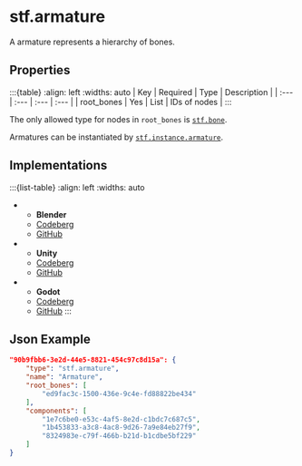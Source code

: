 # stf.armature
A armature represents a hierarchy of bones.

## Properties
:::{table}
:align: left
:widths: auto
| Key | Required | Type | Description |
| :--- | :--- | :--- | :--- |
| root_bones | Yes | List<ID> | IDs of nodes |
:::

The only allowed type for nodes in `root_bones` is [`stf.bone`](stf_bone.md).

Armatures can be instantiated by [`stf.instance.armature`](stf_instance_armature.md).

## Implementations
:::{list-table}
:align: left
:widths: auto
*	- **Blender**
	- [Codeberg](https://codeberg.org/emperorofmars/stf_blender/src/branch/master/stfblender/stf_modules/core/stf_armature/stf_armature.py)
	- [GitHub](https://github.com/emperorofmars/stf_blender/blob/master/stfblender/stf_modules/core/stf_armature/stf_armature.py)
*	- **Unity**
	- [Codeberg](https://codeberg.org/emperorofmars/stf_unity/src/branch/master/Runtime/Modules/Modules_Core/STF_Armature.cs)
	- [GitHub](https://github.com/emperorofmars/stf_unity/blob/master/Runtime/Modules/Modules_Core/STF_Armature.cs)
*	- **Godot**
	- [Codeberg](https://codeberg.org/emperorofmars/stf_godot/src/branch/master/addons/stf_godot/modules/stf/STF_Armature.gd)
	- [GitHub](https://github.com/emperorofmars/stf_godot/blob/master/addons/stf_godot/modules/stf/STF_Armature.gd)
:::


## Json Example
```json
"90b9fbb6-3e2d-44e5-8821-454c97c8d15a": {
	"type": "stf.armature",
	"name": "Armature",
	"root_bones": [
		"ed9fac3c-1500-436e-9c4e-fd88822be434"
	],
	"components": [
		"1e7c6be0-e53c-4af5-8e2d-c1bdc7c687c5",
		"1b453833-a3c8-4ac8-9d26-7a9e84eb27f9",
		"8324983e-c79f-466b-b21d-b1cdbe5bf229"
	]
}
```
